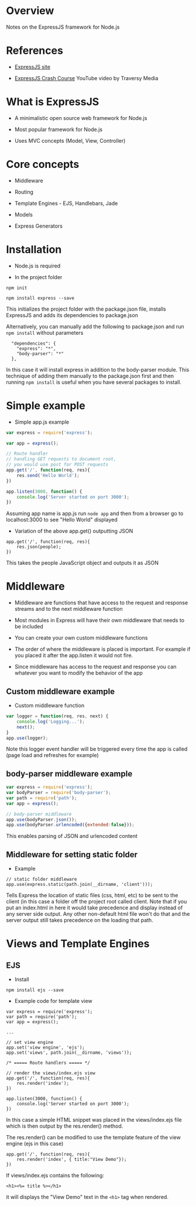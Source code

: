 # Overview

Notes on the ExpressJS framework for Node.js

# References

* [ExpressJS site](https://expressjs.com/)

* [ExpressJS Crash Course](https://www.youtube.com/watch?v=gnsO8-xJ8rs) YouTube video by Traversy Media

# What is ExpressJS

* A minimalistic open source web framework for Node.js

* Most popular framework for Node.js

* Uses MVC concepts (Model, View, Controller)

# Core concepts

* Middleware

* Routing 

* Template Engines - EJS, Handlebars, Jade

* Models

* Express Generators

# Installation

* Node.js is required

*  In the project folder

```
npm init

npm install express --save
```
This initializes the project folder with the package.json file, installs ExpressJS and adds its dependencies to package.json

Alternatively, you can manually add the following to package.json and run `npm install` without parameters

```
  "dependencies": {
    "express": "*",
    "body-parser": "*"
  },
```
In this case it will install express in addition to the body-parser module.  This technique of adding them manually to the package.json first and then running `npm install` is useful when you have several packages to install.

# Simple example

* Simple app.js example

```javascript
var express = require('express');

var app = express();

// Route handler
// handling GET requests to document root, 
// you would use post for POST requests
app.get('/', function(req, res){
    res.send('Hello World');
})

app.listen(3000, function() {
    console.log('Server started on port 3000');
})
```
Assuming app name is app.js run `node app` and then from a browser go to localhost:3000 to see "Hello World" displayed

* Variation of the above app.get() outputting JSON

```
app.get('/', function(req, res){
    res.json(people);
})
```
This takes the people JavaScript object and outputs it as JSON

# Middleware

* Middleware are functions that have access to the request and response streams and to the next middleware function

* Most modules in Express will have their own middleware that needs to be included

* You can create your own custom middleware functions

* The order of where the middleware is placed is important.  For example if you placed it after the app.listen it would not fire.

* Since middleware has access to the request and response you can whatever you want to modify the behavior of the app

## Custom middleware example

* Custom middleware function

```javascript
var logger = function(req, res, next) {
    console.log('Logging...');
    next();
}
app.use(logger);
```
Note this logger event handler will be triggered every time the app is called (page load and refreshes for example)

## body-parser middleware example

```javascript
var express = require('express');
var bodyParser = require('body-parser');
var path = require('path');
var app = express();

// body-parser middleware
app.use(bodyParser.json());
app.use(bodyParser.urlencoded({extended:false}));
```
This enables parsing of JSON and urlencoded content

## Middleware for setting static folder

* Example

```
// static folder middleware
app.use(express.static(path.join(__dirname, 'client')));
```
Tells Express the location of static files (css, html, etc) to be sent to the client (in this case a folder off the project root called client.  Note that if you put an index.html in here it would take precedence and display instead of any server side output.  Any other non-default html file won't do that and the server output still takes precedence on the loading that path.

# Views and Template Engines

## EJS

* Install

`npm install ejs --save`

* Example code for template view

```
var express = require('express');
var path = require('path');
var app = express();

...

// set view engine
app.set('view engine', 'ejs');
app.set('views', path.join(__dirname, 'views'));

/* ===== Route handlers ===== */

// render the views/index.ejs view
app.get('/', function(req, res){
    res.render('index');  
})

app.listen(3000, function() {
    console.log('Server started on port 3000');
})
```
In this case a simple HTML snippet was placed in the views/index.ejs file which is then output by the res.render() method.

The res.render() can be modified to use the template feature of the view engine (ejs in this case)

```
app.get('/', function(req, res){
    res.render('index', { title:"View Demo"});
})
```

If views/index.ejs contains the following:

```
<h1><%= title %></h1>
```
it will displays the "View Demo" text in the `<h1>` tag when rendered.
